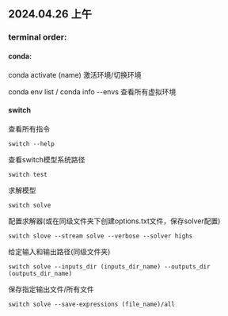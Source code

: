 ## 2024.04.26 上午

### terminal order:

#### conda:

conda activate (name)  激活环境/切换环境

conda env list  /  conda info --envs  查看所有虚拟环境

#### switch

查看所有指令

```
switch --help
```

查看switch模型系统路径

```
switch test
```

求解模型

```
switch solve
```

配置求解器(或在同级文件夹下创建options.txt文件，保存solver配置)

```
switch slove --stream solve --verbose --solver highs
```

给定输入和输出路径(同级文件夹)

```
switch solve --inputs_dir (inputs_dir_name) --outputs_dir (outputs_dir_name)
```

保存指定输出文件/所有文件

```
switch solve --save-expressions (file_name)/all
```
